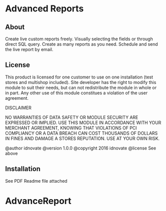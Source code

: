 # Advanced Reports

## About

Create live custom reports freely. Visually selecting the fields or through direct SQL query. Create as many reports as you need.
Schedule and send the live report by email.

## License

This product is licensed for one customer to use on one installation (test stores and multishop included).
Site developer has the right to modify this module to suit their needs, but can not redistribute the module in
whole or in part. Any other use of this module constitues a violation of the user agreement.

DISCLAIMER

NO WARRANTIES OF DATA SAFETY OR MODULE SECURITY
ARE EXPRESSED OR IMPLIED. USE THIS MODULE IN ACCORDANCE
WITH YOUR MERCHANT AGREEMENT, KNOWING THAT VIOLATIONS OF
PCI COMPLIANCY OR A DATA BREACH CAN COST THOUSANDS OF DOLLARS
IN FINES AND DAMAGE A STORES REPUTATION. USE AT YOUR OWN RISK.

@author    idnovate
@version   1.0.0
@copyright 2016 idnovate
@license   See above

## Installation

See PDF Readme file attached
# AdvanceReport
